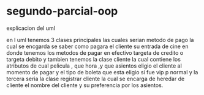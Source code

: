 # segundo-parcial-oop

explicacion del uml 

en l uml tenemos 3 clases principales las cuales serian metodo de pago la cual se encgarda se saber como pagara el cliente su entrada de cine  en donde tenemos los metodos de pagar en efectivo targeta de credito o targeta debito y tambien tenemos la clase cliente la cual contiene los atributos de cual pelicula , que hora ,y que asientos eligio el cliente al momento de pagar y el tipo de boleta que esta eligio si fue vip p normal y la tercera seria la clase registrar cliente la cual se encarga de heredar de cliente el nombre del cliente y su preferencia por los asientos.
